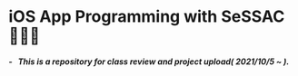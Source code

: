 # iOS App Programming with SeSSAC 🧑🏻‍💻
##### - &nbsp; This is a repository for class review and project upload( 2021/10/5 ~ ).
#
